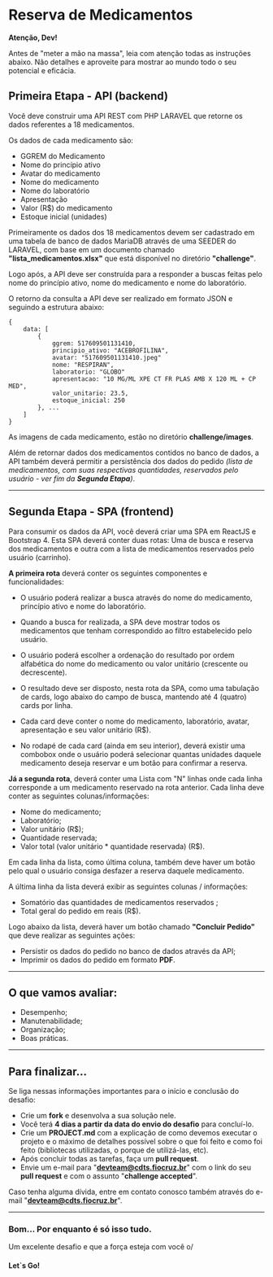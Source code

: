 # Reserva de Medicamentos

**Atenção, Dev!**

Antes de "meter a mão na massa", leia com atenção todas as instruções abaixo.
Não detalhes e aproveite para mostrar ao mundo todo o seu potencial e eficácia.


## Primeira Etapa - API (backend)
Você deve construir uma API REST com PHP LARAVEL que retorne os dados referentes a 18 medicamentos.

Os dados de cada medicamento são:

- GGREM do Medicamento
- Nome do princípio ativo
- Avatar do medicamento
- Nome do medicamento
- Nome do laboratório
- Apresentação
- Valor (R$) do medicamento
- Estoque inicial (unidades)

Primeiramente os dados dos 18 medicamentos devem ser cadastrado em uma tabela de banco de dados MariaDB através de uma SEEDER do LARAVEL, com base em um documento chamado **"lista_medicamentos.xlsx"** que está disponível no diretório **"challenge"**.

Logo após, a API deve ser construída para a responder a buscas feitas pelo nome do princípio ativo, nome do medicamento e nome do laboratório.

O retorno da consulta a API deve ser realizado em formato JSON e seguindo a estrutura abaixo:

```
{
    data: [
        {
            ggrem: 517609501131410,
            principio_ativo: "ACEBROFILINA",
            avatar: "517609501131410.jpeg"
            nome: "RESPIRAN", 
            laboratorio: "GLOBO"
            apresentacao: "10 MG/ML XPE CT FR PLAS AMB X 120 ML + CP MED",
            valor_unitario: 23.5,
            estoque_inicial: 250
        }, ...
    ]
}
```
As imagens de cada medicamento, estão no diretório **challenge/images**.

Além de retornar dados dos medicamentos contidos no banco de dados, a API também deverá permitir a persistência dos dados do pedido *(lista de medicamentos, com suas respectivas quantidades, reservados pelo usuário - ver fim da **Segunda Etapa**)*.

___
## Segunda Etapa - SPA (frontend)

Para consumir os dados da API, você deverá criar uma SPA em ReactJS e Bootstrap 4.
Esta SPA deverá conter duas rotas: Uma de busca e reserva dos medicamentos e outra com a lista de medicamentos reservados pelo usuário (carrinho).  

**A primeira rota** deverá conter os seguintes componentes e funcionalidades:

- O usuário poderá realizar a busca através do nome do medicamento, princípio ativo e nome do laboratório.

- Quando a busca for realizada, a SPA deve mostrar todos os medicamentos que tenham correspondido ao filtro estabelecido pelo usuário.

- O usuário poderá escolher a ordenação do resultado por ordem alfabética do nome do medicamento ou valor unitário (crescente ou decrescente).

- O resultado deve ser disposto, nesta rota da SPA, como uma tabulação de cards, logo abaixo do campo de busca, mantendo até 4 (quatro) cards por linha.

- Cada card deve conter o nome do medicamento, laboratório, avatar, apresentação e seu valor unitário (R$).

- No rodapé de cada card (ainda em seu interior), deverá existir uma combobox onde o usuário poderá selecionar quantas unidades daquele medicamento deseja reservar e um botão para confirmar a reserva.

**Já a segunda rota**, deverá conter uma Lista com "N" linhas onde cada linha corresponde a um medicamento reservado na rota anterior. Cada linha deve conter as seguintes colunas/informações:

- Nome do medicamento;
- Laboratório;
- Valor unitário (R$);
- Quantidade reservada;
- Valor total (valor unitário * quantidade reservada) (R$).

Em cada linha da lista, como última coluna, também deve haver um botão pelo qual o usuário consiga desfazer a reserva daquele medicamento.

A última linha da lista deverá exibir as seguintes colunas / informações:
- Somatório das quantidades de medicamentos reservados ;
- Total geral do pedido em reais (R$).

Logo abaixo da lista, deverá haver um botão chamado **"Concluir Pedido"** que deve realizar as seguintes ações:

- Persistir os dados do pedido no banco de dados através da API;
- Imprimir os dados do pedido em formato **PDF**. 
___


## **O que vamos avaliar:**

- Desempenho;
- Manutenabilidade;
- Organização;
- Boas práticas.

___

## **Para finalizar...**
Se liga nessas informações importantes para o início e conclusão do desafio:

- Crie um **fork** e desenvolva a sua solução nele.
- Você terá **4 dias a partir da data do envio do desafio** para concluí-lo.
- Crie um **PROJECT.md** com a explicação de como devemos executar o projeto e o máximo de detalhes possível sobre o que foi feito e como foi feito (bibliotecas utilizadas, o porque de utilizá-las, etc).
- Após concluir todas as tarefas, faça um **pull request**.
- Envie um e-mail para "**devteam@cdts.fiocruz.br**" com o link do seu **pull request** e com o assunto "**challenge accepted**".

Caso tenha alguma dívida, entre em contato conosco também através do e-mail "**devteam@cdts.fiocruz.br**".

___
### **Bom... Por enquanto é só isso tudo.**

Um excelente desafio e que a força esteja com você o/
#### **Let`s Go!**